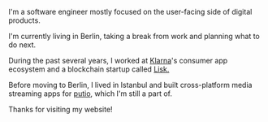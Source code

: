 I'm a software engineer mostly focused on the user-facing side of digital products.

I'm currently living in Berlin, taking a break from work and planning what to do next.

During the past several years, I worked at [Klarna](https://klarna.com)'s consumer app ecosystem and a blockchain startup called [Lisk.](https://lisk.io)

Before moving to Berlin, I lived in Istanbul and built cross-platform media streaming apps for [putio](https://put.io), which I'm still a part of.

Thanks for visiting my website!
